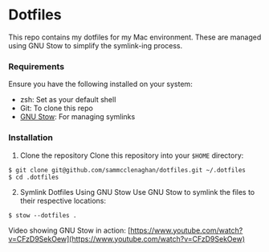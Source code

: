 # Dotfiles
This repo contains my dotfiles for my Mac environment.
These are managed using GNU Stow to simplify the symlink-ing process.

### Requirements
Ensure you have the following installed on your system:
- zsh: Set as your default shell
- Git: To clone this repo
- [GNU Stow](https://www.gnu.org/software/stow/manual/stow.html): For managing symlinks

### Installation
1. Clone the repository
Clone this repository into your `$HOME` directory:
```
$ git clone git@github.com/sammcclenaghan/dotfiles.git ~/.dotfiles
$ cd .dotfiles
```
2. Symlink Dotfiles Using GNU Stow
Use GNU Stow to symlink the files to their respective locations:
```
$ stow --dotfiles .
```

Video showing GNU Stow in action: [https://www.youtube.com/watch?v=CFzD9SekOew](https://www.youtube.com/watch?v=CFzD9SekOew)
